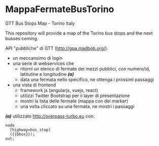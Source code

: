 # MappaFermateBusTorino
GTT Bus Stops Map - Torino Italy

This repository will provide a map of the Torino bus stops and the next busses coming. 


API "pubbliche" di GTT (http://gpa.madbob.org/).

-  un meccansimo di login
-  una serie di webservices che
   -  ritorni un elenco di fermate dei mezzi pubblici, con numero/id, latitutine e longitudine **_(a)_**
   -  data una fermata nello specifico, ne ottenga i prossimi passaggi
- una vista di frontend
  -  framework js (angularjs, vuejs, react) 
  -  utilizzi Twitter Bootstrap per il layer di presentazione
  -  mostri la lista delle fermate (mappa con dei marker)
  -  una volta cliccato su una fermata, ne mostri i passaggi




**_(a)_** utilizzato http://overpass-turbo.eu 
con:
```
node
  [highway=bus_stop]
  ({{bbox}});
out;
```
